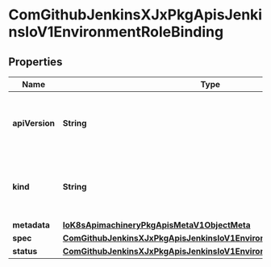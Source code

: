 
# ComGithubJenkinsXJxPkgApisJenkinsIoV1EnvironmentRoleBinding

## Properties
Name | Type | Description | Notes
------------ | ------------- | ------------- | -------------
**apiVersion** | **String** | APIVersion defines the versioned schema of this representation of an object. Servers should convert recognized schemas to the latest internal value, and may reject unrecognized values. More info: https://git.k8s.io/community/contributors/devel/api-conventions.md#resources |  [optional]
**kind** | **String** | Kind is a string value representing the REST resource this object represents. Servers may infer this from the endpoint the client submits requests to. Cannot be updated. In CamelCase. More info: https://git.k8s.io/community/contributors/devel/api-conventions.md#types-kinds |  [optional]
**metadata** | [**IoK8sApimachineryPkgApisMetaV1ObjectMeta**](IoK8sApimachineryPkgApisMetaV1ObjectMeta.md) |  |  [optional]
**spec** | [**ComGithubJenkinsXJxPkgApisJenkinsIoV1EnvironmentRoleBindingSpec**](ComGithubJenkinsXJxPkgApisJenkinsIoV1EnvironmentRoleBindingSpec.md) |  |  [optional]
**status** | [**ComGithubJenkinsXJxPkgApisJenkinsIoV1EnvironmentRoleBindingStatus**](ComGithubJenkinsXJxPkgApisJenkinsIoV1EnvironmentRoleBindingStatus.md) |  |  [optional]



